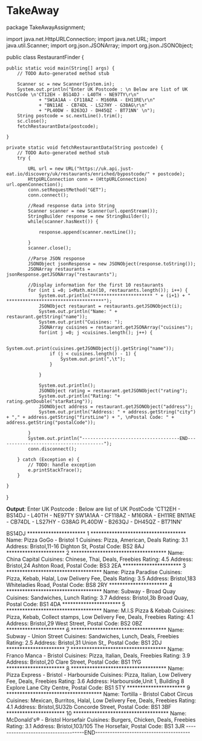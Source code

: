 # TakeAway
package TakeAwayAssignment;

import java.net.HttpURLConnection;
import java.net.URL;
import java.util.Scanner;
import org.json.JSONArray;
import org.json.JSONObject;


public class RestaurantFinder {

	public static void main(String[] args) {
		// TODO Auto-generated method stub

		Scanner sc = new Scanner(System.in);
		System.out.println("Enter UK Postcode : \n Below are list of UK PostCode \n'CT12EH - BS14DJ - L40TH - NE97TY\r\n"
				+ "SW1A1AA - CF118AZ - M160RA - EH11RE\r\n"
				+ "BN11AE - CB74DL - LS27HY - G38AG\r\n"
				+ "PL40DW - B263QJ - DH45QZ - BT71NN' \n");
		String postcode = sc.nextLine().trim();
		sc.close();
		fetchRestaurantData(postcode);
		
	}

	private static void fetchRestaurantData(String postcode) {
		// TODO Auto-generated method stub
		try {
			
			URL url = new URL("https://uk.api.just-eat.io/discovery/uk/restaurants/enriched/bypostcode/" + postcode);
			HttpURLConnection conn = (HttpURLConnection) url.openConnection();
			conn.setRequestMethod("GET");
			conn.connect();
			
			//Read response data into String
			Scanner scanner = new Scanner(url.openStream());
			StringBuilder response = new StringBuilder();
			while(scanner.hasNext()) {
				
				response.append(scanner.nextLine());
				
			}
			scanner.close();
			
			//Parse JSON response
			JSONObject jsonResponse = new JSONObject(response.toString());
			JSONArray restaurants = jsonResponse.getJSONArray("restaurants");
			
			//Display information for the first 10 restaurants
			for (int i =0; i<Math.min(10, restaurants.length()); i++) {
				System.out.println("********************** " + (i+1) + " ************************************");
				JSONObject restaurant = restaurants.getJSONObject(i);
				System.out.println("Name: " + restaurant.getString("name"));
				System.out.print("Cuisines: ");
				JSONArray cuisines = restaurant.getJSONArray("cuisines");
				for(int j =0; j <cuisines.length(); j++) {
					
					System.out.print(cuisines.getJSONObject(j).getString("name"));
					if (j < cuisines.length() - 1) {
						System.out.print(",\t");
					}
					
				}
				
				System.out.println();
				JSONObject rating = restaurant.getJSONObject("rating");
				System.out.println("Rating: "+ rating.getDouble("starRating"));
				JSONObject address = restaurant.getJSONObject("address");
				System.out.println("Address: " + address.getString("city") + "," + address.getString("firstLine") + ", \nPostal Code: " + address.getString("postalCode"));
				
			}
			System.out.println("------------------------------------END---------------------------------------");
			conn.disconnect();
			
		} catch (Exception e) {
			// TODO: handle exception
			e.printStackTrace();
		}
		
	}
	
}

**Output**: 
Enter UK Postcode : 
 Below are list of UK PostCode 
'CT12EH - BS14DJ - L40TH - NE97TY
SW1A1AA - CF118AZ - M160RA - EH11RE
BN11AE - CB74DL - LS27HY - G38AG
PL40DW - B263QJ - DH45QZ - BT71NN' 

BS14DJ
********************** 1 ************************************
Name: Pizza GoGo - Bristol 1
Cuisines: Pizza,	American,	Deals
Rating: 3.1
Address: Bristol,11-16 Dighton St, 
Postal Code: BS2 8AJ
********************** 2 ************************************
Name: China Capital
Cuisines: Chinese,	Thai,	Deals,	Freebies
Rating: 4.5
Address: Bristol,24 Ashton Road, 
Postal Code: BS3 2EA
********************** 3 ************************************
Name: Pizza Paradise
Cuisines: Pizza,	Kebab,	Halal,	Low Delivery Fee,	Deals
Rating: 3.5
Address: Bristol,183 Whiteladies Road, 
Postal Code: BS8 2RY
********************** 4 ************************************
Name: Subway - Broad Quay
Cuisines: Sandwiches,	Lunch
Rating: 3.7
Address: Bristol,3b Broad Quay, 
Postal Code: BS1 4DA
********************** 5 ************************************
Name: M.I.S Pizza & Kebab
Cuisines: Pizza,	Kebab,	Collect stamps,	Low Delivery Fee,	Deals,	Freebies
Rating: 4.1
Address: Bristol,29 West Street, 
Postal Code: BS2 0BZ
********************** 6 ************************************
Name: Subway - Union Street
Cuisines: Sandwiches,	Lunch,	Deals,	Freebies
Rating: 2.5
Address: Bristol,31 Union St,, 
Postal Code: BS1 2DJ
********************** 7 ************************************
Name: Franco Manca - Bristol
Cuisines: Pizza,	Italian,	Deals,	Freebies
Rating: 3.9
Address: Bristol,20 Clare Street, 
Postal Code: BS1 1YG
********************** 8 ************************************
Name: Pizza Express - Bristol - Harbourside
Cuisines: Pizza,	Italian,	Low Delivery Fee,	Deals,	Freebies
Rating: 3.6
Address: Harbourside,Unit 1,  Building 8 Explore Lane
City Centre, 
Postal Code: BS1 5TY
********************** 9 ************************************
Name: Tortilla - Bristol Cabot Circus
Cuisines: Mexican,	Burritos,	Halal,	Low Delivery Fee,	Deals,	Freebies
Rating: 4.1
Address: Bristol,SU32b Concorde Street, 
Postal Code: BS1 3BF
********************** 10 ************************************
Name: McDonald's® - Bristol Horsefair
Cuisines: Burgers,	Chicken,	Deals,	Freebies
Rating: 3.1
Address: Bristol,103/105 The Horsefair, 
Postal Code: BS1 3JR
------------------------------------END---------------------------------------
